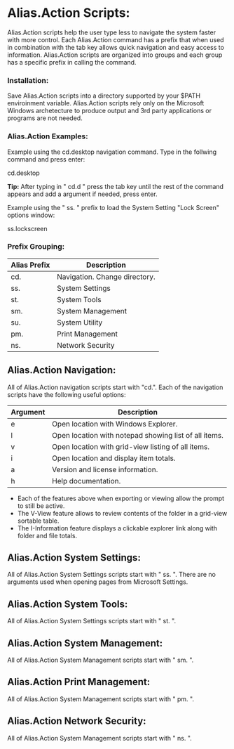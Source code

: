 # Alias.Action Scripts:

Alias.Action scripts help the user type less to navigate the system faster with more control. Each Alias.Action command has a prefix that when used in combination with the tab key allows quick navigation and easy access to information. Alias.Action scripts are organized into groups and each group has a specific prefix in calling the command.

### Installation:
Save Alias.Action scripts into a directory supported by your $PATH enviroinment variable. Alias.Action scripts rely only on the Microsoft Windows archetecture to produce output and 3rd party applications or programs are not needed.

### Alias.Action Examples:

Example using the cd.desktop navigation command. Type in the follwing command and press enter:

cd.desktop

**Tip:** After typing in " cd.d " press the tab key until the rest of the command appears and add a argument if needed, press enter.

Example using the " ss. " prefix to load the System Setting "Lock Screen" options window:

ss.lockscreen

### Prefix Grouping:

| Alias Prefix  | Description |
| ------------- | ------------- |
|   cd.  | Navigation. Change directory.  |
|   ss.  | System Settings  |
|   st.  | System Tools  |
|   sm.  | System Management  |
|   su.  | System Utility  |
|   pm.  | Print Management  |
|   ns.  | Network Security |

## Alias.Action Navigation:

All of Alias.Action navigation scripts start with "cd.". Each of the navigation scripts have the following useful options:

| Argument | Description |
| ------------- | ------------- |
|   e      |Open location with Windows Explorer.|
|   l      |Open location with notepad showing list of all items.|
|   v      |Open location with grid-view listing of all items.|
|   i      |Open location and display item totals.|
|   a      |Version and license information.|
|   h      |Help documentation.|

- Each of the features above when exporting or viewing allow the prompt to still be active.
- The V-View feature allows to review contents of the folder in a grid-view sortable table.
- The I-Information feature displays a clickable explorer link along with folder and file totals.

## Alias.Action System Settings:

All of Alias.Action System Settings scripts start with " ss. ". There are no arguments used when opening pages from Microsoft Settings.

## Alias.Action System Tools:

All of Alias.Action System Settings scripts start with " st. ".

## Alias.Action System Management:

All of Alias.Action System Management scripts start with " sm. ".

## Alias.Action Print Management:

All of Alias.Action System Management scripts start with " pm. ".

## Alias.Action Network Security:

All of Alias.Action System Management scripts start with " ns. ".

